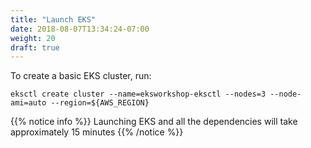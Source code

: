 ```yaml
---
title: "Launch EKS"
date: 2018-08-07T13:34:24-07:00
weight: 20
draft: true
---
```


To create a basic EKS cluster, run:
```
eksctl create cluster --name=eksworkshop-eksctl --nodes=3 --node-ami=auto --region=${AWS_REGION}
```
{{% notice info %}}
Launching EKS and all the dependencies will take approximately 15 minutes
{{% /notice %}}
